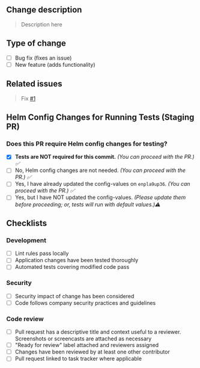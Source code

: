 ## Change description

> Description here

## Type of change
- [ ] Bug fix (fixes an issue)
- [ ] New feature (adds functionality)

## Related issues

> Fix [#1]() 

## **Helm Config Changes for Running Tests (Staging PR)**  
### Does this PR require Helm config changes for testing?  
- [x] **Tests are NOT required for this commit.** _(You can proceed with the PR.) ✅_  
- [ ] No, Helm config changes are not needed. _(You can proceed with the PR.) ✅_  
- [ ] Yes, I have already updated the config-values on `enpla9up36`. _(You can proceed with the PR.) ✅_  
- [ ] Yes, but I have NOT updated the config-values. _(Please update them before proceeding; or, tests will run with default values.)⚠️_  

## Checklists

### Development

- [ ] Lint rules pass locally
- [ ] Application changes have been tested thoroughly
- [ ] Automated tests covering modified code pass

### Security

- [ ] Security impact of change has been considered
- [ ] Code follows company security practices and guidelines

### Code review 

- [ ] Pull request has a descriptive title and context useful to a reviewer. Screenshots or screencasts are attached as necessary
- [ ] "Ready for review" label attached and reviewers assigned
- [ ] Changes have been reviewed by at least one other contributor
- [ ] Pull request linked to task tracker where applicable
